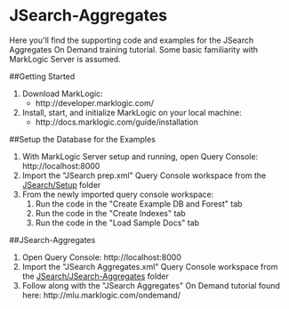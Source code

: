 # JSearch-Aggregates
Here you'll find the supporting code and examples for the JSearch Aggregates On Demand training tutorial.  Some basic familiarity with MarkLogic Server is assumed.

##Getting Started
<ol>
<li>Download MarkLogic:
  <ul>
    <li>http://developer.marklogic.com/
  </ul>
<li>Install, start, and initialize MarkLogic on your local machine:
  <ul>
    <li>http://docs.marklogic.com/guide/installation
  </ul>
</ol>
##Setup the Database for the Examples
<ol>
<li>With MarkLogic Server setup and running, open Query Console:  http://localhost:8000
<li>Import the "JSearch prep.xml" Query Console workspace from the <a href="https://github.com/MarkLogicUniversity/JSearch/tree/master/Setup">JSearch/Setup</a> folder
<li>From the newly imported query console workspace:
  <ol>
    <li>Run the code in the "Create Example DB and Forest" tab
    <li>Run the code in the "Create Indexes" tab
    <li>Run the code in the "Load Sample Docs" tab
  </ol>
</ol>
##JSearch-Aggregates
<ol>
<li>Open Query Console:  http://localhost:8000
<li>Import the "JSearch Aggregates.xml" Query Console workspace from the <a href="https://github.com/MarkLogicUniversity/JSearch/tree/master/JSearch-Aggregates">JSearch/JSearch-Aggregates</a> folder  
<li>Follow along with the "JSearch Aggregates" On Demand tutorial found here:  http://mlu.marklogic.com/ondemand/
</ol>
